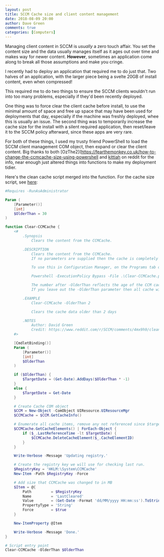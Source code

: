 ```yaml
---
layout: post
title: SCCM Cache size and client content management
date: 2018-08-09 20:00
author: Dave Green
comments: true
categories: [Computers]
---
```


Managing client content in SCCM is *usually* a zero touch affair. You set the content size and the data usually manages itself as it ages out over time and makes way for newer content. **However**, sometimes an application come along to break all those assumptions and make you cringe.

I recently had to deploy an application that required me to do just that. Two halves of an application, with the larger piece being a svelte 20GB of install content, even when compressed!

This required me to do two things to ensure the SCCM clients wouldn't run into too many problems, especially if they'd been recently deployed.

One thing was to force clear the client cache before install, to use the minimal amount of space and free up space that may have been used for deployments that day, especially if the machine was freshly deployed, whee this is usually an issue. The second thing was to temporarily increase the cache size for the install with a silent required application, then reset/leave it to the SCCM policy afterward, since these apps are very rare.

For both of these things, I used my trusty friend PowerShell to load the SCCM client management COM object, then expand or clear the client content. Big thanks to both [OzThe2](https://fearthemonkey.co.uk/how-to-change-the-ccmcache-size-using-powershell and [kittiah](https://www.reddit.com/r/SCCM/comments/4mx9h9/clean_ccmcache_on_a_regular_schedule/d3z8px0/?context=3) on reddit for the info, near enough just altered things into functions to make my deployment tidier.

Here's the clean cache script merged into the function. For the cache size script, see [here](https://github.com/ozthe2/Powershell/blob/master/SCCM/SetCCMCacheSize):

```powershell
#Requires -RunAsAdministrator

Param (
    [Parameter()]
    [int]
    $OlderThan = 30
)

function Clear-CCMCache {
    <#
        .Synopsis
            Clears the content from the CCMCache.

        .DESCRIPTION
            Clears the content from the CCMCache.
            If no parameters are supplied then the cache is completely cleaned.

            To use this in Configuration Manager, on the Programs tab on the Deployment Type, set the 'Program' to be:

            Powershell -ExecutionPolicy Bypass -File .\Clear-CCMCache.ps1 -OlderThan 30

            The number after -OlderThan reflects the age of the CCM cache content to clear.
            If you leave out the -OlderThan parameter then all cache will be cleared.

        .EXAMPLE
            Clear-CCMCache -OlderThan 2

            Clears the cache data older than 2 days

        .NOTES
            Author: David Green
            Credit: https://www.reddit.com/r/SCCM/comments/4mx9h9/clean_ccmcache_on_a_regular_schedule/d3z8px0/?context=3
    #>

    [CmdletBinding()]
    Param (
        [Parameter()]
        [int]
        $OlderThan
    )

    if ($OlderThan) {
        $TargetDate = (Get-Date).AddDays($OlderThan * -1)
    }
    else {
        $TargetDate = Get-Date
    }

    # Create Cache COM object
    $CCM = New-Object -ComObject UIResource.UIResourceMgr
    $CCMCache = $CCM.GetCacheInfo()

    # Enumerate all cache items, remove any not referenced since $targetDate from the CCM Cache
    $CCMCache.GetCacheElements() | ForEach-Object {
        if ($_.LastReferenceTime -lt $TargetDate) {
            $CCMCache.DeleteCacheElement($_.CacheElementID)
        }
    }

    Write-Verbose -Message 'Updating registry.'

    # Create the registry key we will use for checking last run.
    $RegistryKey = 'HKLM:\System\CCMCache'
    New-Item -Path $RegistryKey -Force

    # Add size that CCMCache was changed to in MB
    $Item = @{
        Path         = $RegistryKey
        Name         = 'LastCleared'
        Value        = (Get-Date -Format 'dd/MM/yyyy HH:mm:ss').ToString()
        PropertyType = 'String'
        Force        = $true
    }

    New-ItemProperty @Item

    Write-Verbose -Message 'Done.'
}

# Script entry point
Clear-CCMCache -OlderThan $OlderThan
```